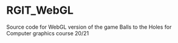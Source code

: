 # RGIT_WebGL
Source code for WebGL version of the game Balls to the Holes for Computer graphics course 20/21
